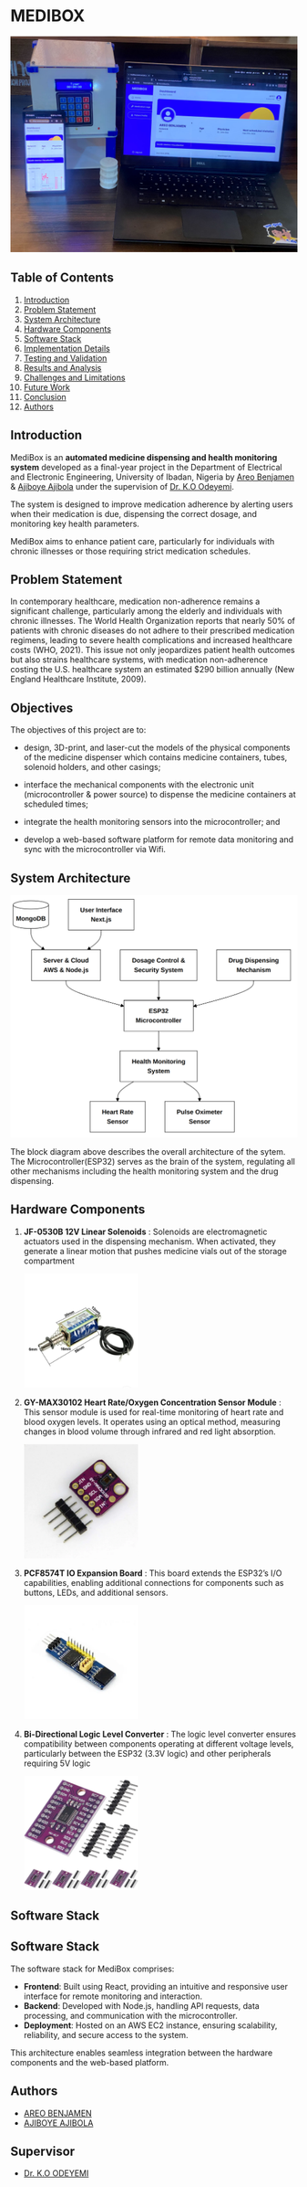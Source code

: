 # MEDIBOX

![alt text](/images/preview.jpeg)

## Table of Contents

1. [Introduction](#introduction)
2. [Problem Statement](#problem-statement)
3. [System Architecture](#system-architecture)
4. [Hardware Components](#hardware-components)
5. [Software Stack](#software-stack)
6. [Implementation Details](#implementation-details)
7. [Testing and Validation](#testing-and-validation)
8. [Results and Analysis](#results-and-analysis)
9. [Challenges and Limitations](#challenges-and-limitations)
10. [Future Work](#future-work)
11. [Conclusion](#conclusion)
12. [Authors](#authors)

## Introduction

MediBox is an **automated medicine dispensing and health monitoring system** developed as a final-year project in the Department of Electrical and Electronic Engineering, University of Ibadan, Nigeria by [Areo Benjamen](https:linkedin.com/in/areo-benjamen) & [Ajiboye Ajibola](###) under the supervision of [Dr. K.O Odeyemi](https://www.linkedin.com/in/kehinde-odeyemi-751b171b/).

The system is designed to improve medication adherence by alerting users when their medication is due, dispensing the correct dosage, and monitoring key health parameters.

MediBox aims to enhance patient care, particularly for individuals with chronic illnesses or those requiring strict medication schedules.  

## Problem Statement

In contemporary healthcare, medication non-adherence remains a significant challenge, particularly among the elderly and individuals with chronic illnesses. The World Health Organization reports that nearly 50% of patients with chronic diseases do not adhere to their prescribed medication regimens, leading to severe health complications and increased healthcare costs (WHO, 2021). This issue not only jeopardizes patient health outcomes but also strains healthcare systems, with medication non-adherence costing the U.S. healthcare system an estimated $290 billion annually (New England Healthcare Institute, 2009).

## Objectives

The objectives of this project are to:

- design, 3D-print, and laser-cut the models of the physical components of the medicine dispenser which contains medicine containers, tubes, solenoid holders, and other casings;

- interface the mechanical components with the electronic unit (microcontroller & power source) to dispense the medicine containers at scheduled times;

- integrate the health monitoring sensors into the microcontroller; and
- develop a web-based software platform for remote data monitoring and sync with the microcontroller via Wifi.

## System Architecture

![Architecture Block Diagram](<images/architecture.png>)

The block diagram above describes the overall architecture of the sytem. The Microcontroller(ESP32) serves as the brain of the system, regulating all other mechanisms including the health monitoring system and the drug dispensing.

## Hardware Components

1. **JF-0530B 12V Linear Solenoids** : Solenoids are electromagnetic actuators used in the dispensing mechanism. When activated, they generate a linear motion that pushes medicine vials out of the storage compartment

    <img src="solenoids.jpeg" alt="linear solenoids" width="200" height="200">

2. **GY-MAX30102 Heart Rate/Oxygen Concentration Sensor Module** : This sensor module is used for real-time monitoring of heart rate and blood oxygen levels. It operates using an optical method, measuring changes in blood volume through infrared and red light absorption.

    <img src="images/hardware components/max30102.png" alt="Heart Rate/Oxygen Concentration Sensor Module" width="200" height="200">

3. **PCF8574T IO Expansion Board** : This board extends the ESP32’s I/O capabilities, enabling additional connections for components such as buttons, LEDs, and additional sensors.

    <img src="images/hardware components/expansion.png" alt="expansion board" width="200" height="200">

4. **Bi-Directional Logic Level Converter** : The logic level converter ensures compatibility between components operating at different voltage levels, particularly between the ESP32 (3.3V logic) and other peripherals requiring 5V logic

     <img src="images/hardware components/level-converter.png" alt="expansion board" width="200" height="200">


## Software Stack
## Software Stack

The software stack for MediBox comprises:

- **Frontend**: Built using React, providing an intuitive and responsive user interface for remote monitoring and interaction.
- **Backend**: Developed with Node.js, handling API requests, data processing, and communication with the microcontroller.
- **Deployment**: Hosted on an AWS EC2 instance, ensuring scalability, reliability, and secure access to the system.

This architecture enables seamless integration between the hardware components and the web-based platform.

<!-- ## Implementation Details

Explain the step-by-step process of building the system, including circuit design, firmware development, and integration with the software.

## Testing and Validation

Describe the testing methodology, test cases, and validation processes employed to ensure system reliability.

## Results and Analysis

Present the results obtained from the system's operation, including data analysis and performance metrics.

## Challenges and Limitations

Discuss the challenges faced during development and the limitations of the current system.

## Future Work

Highlight potential improvements and future enhancements for the system.

## Conclusion

Summarize the key findings and achievements of the project. -->

## Authors

- [AREO BENJAMEN](https:linkedin.com/in/areo-benjamen)
- [AJIBOYE AJIBOLA]()

## Supervisor  

- [Dr. K.O ODEYEMI](https://www.linkedin.com/in/kehinde-odeyemi-751b171b/)
